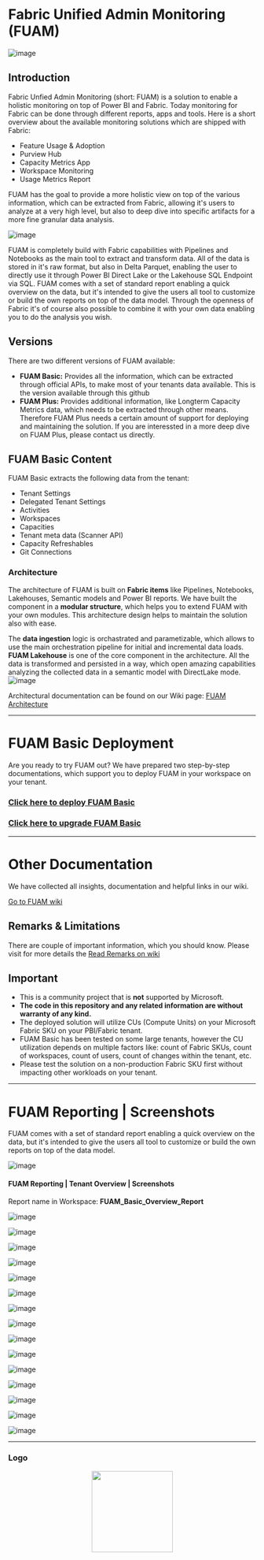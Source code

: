 # Fabric Unified Admin Monitoring (FUAM)

![image](./media/general/fuam_cover_main.png)

## Introduction

Fabric Unfied Admin Monitoring (short: FUAM) is a solution to enable a holistic monitoring on top of Power BI and Fabric. 
Today monitoring for Fabric can be done through different reports, apps and tools. Here is a short overview about the available monitoring solutions which are shipped with Fabric:
- Feature Usage & Adoption
- Purview Hub
- Capacity Metrics App
- Workspace Monitoring
- Usage Metrics Report


FUAM has the goal to provide a more holistic view on top of the various information, which can be extracted from Fabric, allowing it's users to analyze at a very high level, but also to deep dive into specific artifacts for a more fine granular data analysis.

![image](./media/general/fuam_monitoring_map_cover.png)

FUAM is completely build with Fabric capabilities with Pipelines and Notebooks as the main tool to extract and transform data. All of the data is stored in it's raw format, but also in Delta Parquet, enabling the user to directly use it through Power BI Direct Lake or the Lakehouse SQL Endpoint via SQL.
FUAM comes with a set of standard report enabling a quick overview on the data, but it's intended to give the users all tool to customize or build the own reports on top of the data model. Through the openness of Fabric it's of course also possible to combine it with your own data enabling you to do the analysis you wish.


## Versions

There are two different versions of FUAM available:
- **FUAM Basic:** Provides all the information, which can be extracted through official APIs, to make most of your tenants data available. This is the version available through this github
- **FUAM Plus:** Provides additional information, like Longterm Capacity Metrics data, which needs to be extracted through other means. Therefore FUAM Plus needs a certain amount of support for deploying and maintaining the solution. If you are interessted in a more deep dive on FUAM Plus, please contact us directly.


## FUAM Basic Content
FUAM Basic extracts the following data from the tenant:
- Tenant Settings
- Delegated Tenant Settings
- Activities
- Workspaces
- Capacities
- Tenant meta data (Scanner API)
- Capacity Refreshables
- Git Connections


### Architecture

The architecture of FUAM is built on **Fabric items** like Pipelines, Notebooks, Lakehouses, Semantic models and Power BI reports.
We have built the component in a **modular structure**, which helps you to extend FUAM with your own modules. This architecture design helps to maintain the solution also with ease.

The **data ingestion** logic is orchastrated and parametizable, which allows to use the main orchestration pipeline for initial and incremental data loads.
**FUAM Lakehouse** is one of the core component in the architecture. All the data is transformed and persisted in a way, which open amazing capabilities analyzing the collected data in a semantic model with DirectLake mode.
![image](./media/general/FUAM_basic_architecture.png)

Architectural documentation can be found on our Wiki page: [FUAM Architecture](https://github.com/GT-Analytics/fuam-basic/wiki/Architecture)

------------------------------------

# FUAM Basic Deployment

Are you ready to try FUAM out? We have prepared two step-by-step documentations, which support you to deploy FUAM in your workspace on your tenant.

### [Click here to **deploy** FUAM Basic](https://github.com/GT-Analytics/fuam-basic/wiki/Lifecycle:-Initial-Deployment-via-Notebook)

### [Click here to **upgrade** FUAM Basic](https://github.com/GT-Analytics/fuam-basic/wiki/Lifecycle:-Upgrading-via-Notebook)

------------------------------------

# Other Documentation

We have collected all insights, documentation and helpful links in our wiki.

[Go to FUAM wiki](https://github.com/GT-Analytics/fuam-basic/wiki)

## Remarks & Limitations

There are couple of important information, which you should know.
Please visit for more details the
[Read Remarks on wiki](https://github.com/GT-Analytics/fuam-basic/wiki/Remarks-to-FUAM)


## Important

- This is a community project that is **not** supported by Microsoft.
- **The code in this repository and any related information are without warranty of any kind.**
- The deployed solution will utilize CUs (Compute Units) on your Microsoft Fabric SKU on your PBI/Fabric tenant.
- FUAM Basic has been tested on some large tenants, however the CU utilization depends on multiple factors like: count of Fabric SKUs, count of workspaces, count of users, count of changes within the tenant, etc.
- Please test the solution on a non-production Fabric SKU first without impacting other workloads on your tenant.


------------------------------------

# FUAM Reporting | Screenshots

FUAM comes with a set of standard report enabling a quick overview on the data, but it's intended to give the users all tool to customize or build the own reports on top of the data model.

![image](./media/general/fuam_basic_reporting_cover.png)

#### FUAM Reporting | Tenant Overview | Screenshots
Report name in Workspace: **FUAM_Basic_Overview_Report** 

![image](./media/screenshots/report_screenshot_1.png)

![image](./media/screenshots/report_screenshot_2.png)

![image](./media/screenshots/report_screenshot_3.png)

![image](./media/screenshots/report_screenshot_4.png)

![image](./media/screenshots/report_screenshot_5.png)

![image](./media/screenshots/report_screenshot_6.png)

![image](./media/screenshots/report_screenshot_7.png)

![image](./media/screenshots/report_screenshot_8.png)

![image](./media/screenshots/report_screenshot_9.png)

![image](./media/screenshots/report_screenshot_10.png)

![image](./media/screenshots/report_screenshot_11.png)

![image](./media/screenshots/report_screenshot_12.png)

![image](./media/screenshots/report_screenshot_13.png)

![image](./media/screenshots/report_screenshot_14.png)

![image](./media/screenshots/report_screenshot_15.png)

--------------------------


### Logo
<p align="center">
  <img height="165" src="./media/general/fuam_text_logo.png">
</p>
